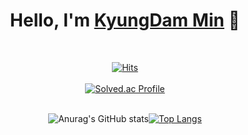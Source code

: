 <div align="center">
<h1>Hello, I'm <a href="##">KyungDam Min</a> 👋</h1>
<br>

[![Hits](https://hits.seeyoufarm.com/api/count/incr/badge.svg?url=https%3A%2F%2Fgithub.com%2Fgjbae1212%2Fhit-counter&count_bg=%23B885E1&title_bg=%23555555&icon=github.svg&icon_color=%23E7E7E7&title=Github&edge_flat=false)](https://hits.seeyoufarm.com)</a>
<br><br>
[![Solved.ac Profile](http://mazassumnida.wtf/api/v2/generate_badge?boj=gxxk76)](https://solved.ac/gxxk76/)
<br><br>
<!--GitHub Readme Stats에는 여러 내장 테마(예: dark, radical, merko, gruvbox, tokyonight, onedark, cobalt, synthwave, highcontrast) 가 함께 제공됩니다 dracula. -->
![Anurag's GitHub stats](https://github-readme-stats.vercel.app/api?username=kdmin0706&show_icons=true&theme=tokyonight)[![Top Langs](https://github-readme-stats.vercel.app/api/top-langs/?username=kdmin0706&layout=compact)](https://github.com/kdmin0706/github-readme-stats)
<br><br>
</div>

